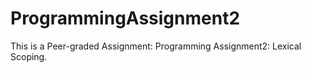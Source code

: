 # ProgrammingAssignment2
This is a Peer-graded Assignment: Programming Assignment2: Lexical Scoping.
